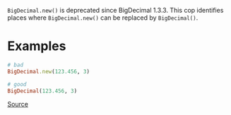 
`BigDecimal.new()` is deprecated since BigDecimal 1.3.3.
This cop identifies places where `BigDecimal.new()`
can be replaced by `BigDecimal()`.

# Examples

```ruby
# bad
BigDecimal.new(123.456, 3)

# good
BigDecimal(123.456, 3)
```

[Source](http://www.rubydoc.info/gems/rubocop/RuboCop/Cop/Lint/BigDecimalNew)